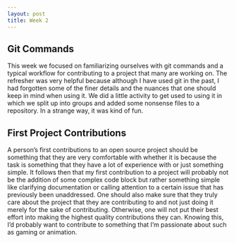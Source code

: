 ```yaml
---
layout: post
title: Week 2
---
```


## Git Commands
  
This week we focused on familiarizing ourselves with git commands and a typical workflow for contributing to a project that many are working on. The refresher was very helpful because although I have used git in the past, I had forgotten some of the finer details and the nuances that one should keep in mind when using it. We did a little activity to get used to using it in which we split up into groups and added some nonsense files to a repository. In a strange way, it was kind of fun.
 
## First Project Contributions
  
A person’s first contributions to an open source project should be something that they are very comfortable with whether it is because the task is something that they have a lot of experience with or just something simple. It follows then that my first contribution to a project will probably not be the addition of some complex code block but rather something simple like clarifying documentation or calling attention to a certain issue that has previously been unaddressed. One should also make sure that they truly care about the project that they are contributing to and not just doing it merely for the sake of contributing.  Otherwise, one will not put their best effort into making the highest quality contributions they can. Knowing this, I’d probably want to contribute to something that I’m passionate about such as gaming or animation.
